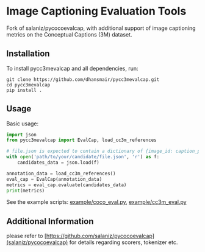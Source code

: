 Image Captioning Evaluation Tools
===================

Fork of salaniz/pycocoevalcap, with additional support of image captioning metrics on the Conceptual Captions (3M) dataset.


## Installation ##
To install pycc3mevalcap and all dependencies, run:
```
git clone https://github.com/dhansmair/pycc3mevalcap.git
cd pycc3mevalcap
pip install .
```

## Usage ##

Basic usage:
```python
import json
from pycc3mevalcap import EvalCap, load_cc3m_references

# file.json is expected to contain a dictionary of {image_id: caption_prediction}
with open('path/to/your/candidate/file.json', 'r') as f:
    candidates_data = json.load(f)

annotation_data = load_cc3m_references()
eval_cap = EvalCap(annotation_data)
metrics = eval_cap.evaluate(candidates_data)
print(metrics)
```
See the example scripts: [example/coco_eval.py](example/coco_eval.py), [example/cc3m_eval.py](example/cc3m_eval.py)  


## Additional Information ##
please refer to [https://github.com/salaniz/pycocoevalcap](salaniz/pycocoevalcap) for details regarding scorers, tokenizer etc.
